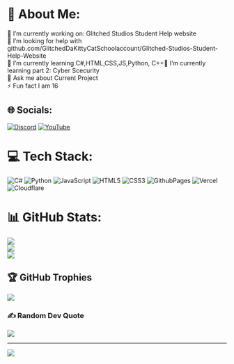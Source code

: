 # 💫 About Me:
🔭 I’m currently working on: Glitched Studios Student Help website <br>🤝 I’m looking for help with github.com/GlitchedDaKittyCatSchoolaccount/Glitched-Studios-Student-Help-Website<br>🌱 I’m currently learning C#,HTML,CSS,JS,Python, C++🌱 I’m currently learning part 2: Cyber Scecurity <br>💬 Ask me about Current Project<br>⚡ Fun fact I am 16


## 🌐 Socials:
[![Discord](https://img.shields.io/badge/Discord-%237289DA.svg?logo=discord&logoColor=white)](https://discord.gg/glitched-studios) [![YouTube](https://img.shields.io/badge/YouTube-%23FF0000.svg?logo=YouTube&logoColor=white)](https://youtube.com/@glitcheddacat) 

# 💻 Tech Stack:
![C#](https://img.shields.io/badge/c%23-%23239120.svg?style=for-the-badge&logo=csharp&logoColor=white) ![Python](https://img.shields.io/badge/python-3670A0?style=for-the-badge&logo=python&logoColor=ffdd54) ![JavaScript](https://img.shields.io/badge/javascript-%23323330.svg?style=for-the-badge&logo=javascript&logoColor=%23F7DF1E) ![HTML5](https://img.shields.io/badge/html5-%23E34F26.svg?style=for-the-badge&logo=html5&logoColor=white) ![CSS3](https://img.shields.io/badge/css3-%231572B6.svg?style=for-the-badge&logo=css3&logoColor=white) ![GithubPages](https://img.shields.io/badge/github%20pages-121013?style=for-the-badge&logo=github&logoColor=white) ![Vercel](https://img.shields.io/badge/vercel-%23000000.svg?style=for-the-badge&logo=vercel&logoColor=white) ![Cloudflare](https://img.shields.io/badge/Cloudflare-F38020?style=for-the-badge&logo=Cloudflare&logoColor=white)
# 📊 GitHub Stats:
![](https://github-readme-stats.vercel.app/api?username=GlitchedDaKittyCatSchoolaccount&theme=dark&hide_border=false&include_all_commits=true&count_private=true)<br/>
![](https://github-readme-streak-stats.herokuapp.com/?user=GlitchedDaKittyCatSchoolaccount&theme=dark&hide_border=false)<br/>
![](https://github-readme-stats.vercel.app/api/top-langs/?username=GlitchedDaKittyCatSchoolaccount&theme=dark&hide_border=false&include_all_commits=true&count_private=true&layout=compact)

## 🏆 GitHub Trophies
![](https://github-profile-trophy.vercel.app/?username=GlitchedDaKittyCatSchoolaccount&theme=dark&no-frame=false&no-bg=false&margin-w=4)

### ✍️ Random Dev Quote
![](https://quotes-github-readme.vercel.app/api?type=horizontal&theme=radical)


---
[![](https://visitcount.itsvg.in/api?id=GlitchedDaKittyCatSchoolaccount&icon=0&color=1)](https://visitcount.itsvg.in)

